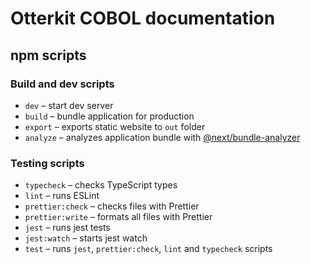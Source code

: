 # Otterkit COBOL documentation

## npm scripts

### Build and dev scripts

- `dev` – start dev server
- `build` – bundle application for production
- `export` – exports static website to `out` folder
- `analyze` – analyzes application bundle with [@next/bundle-analyzer](https://www.npmjs.com/package/@next/bundle-analyzer)

### Testing scripts

- `typecheck` – checks TypeScript types
- `lint` – runs ESLint
- `prettier:check` – checks files with Prettier
- `prettier:write` – formats all files with Prettier
- `jest` – runs jest tests
- `jest:watch` – starts jest watch
- `test` – runs `jest`, `prettier:check`, `lint` and `typecheck` scripts
